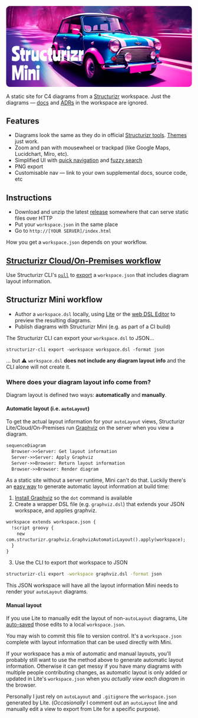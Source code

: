 <img src='./docs/banner.webp' width='512' alt='Structurizr Mini' />

A static site for C4 diagrams from a [Structurizr](https://structurizr.com) workspace. Just the diagrams — [docs](https://docs.structurizr.com/dsl/docs) and [ADRs](https://docs.structurizr.com/dsl/adrs) in the workspace are ignored.

## Features

- Diagrams look the same as they do in official [Structurizr tools](https://structurizr.com/products). [Themes](https://structurizr.com/help/themes) just work.
- Zoom and pan with mousewheel or trackpad (like Google Maps, Lucidchart, Miro, etc).
- Simplified UI with [quick navigation](https://docs.structurizr.com/ui/quick-navigation) and [fuzzy search](https://github.com/farzher/fuzzysort)
- PNG export
- Customisable nav — link to your own supplemental docs, source code, etc

## Instructions

- Download and unzip the latest [release](https://github.com/bensmithett/structurizr-mini/releases) somewhere that can serve static files over HTTP
- Put your `workspace.json` in the same place
- Go to `http://[YOUR SERVER]/index.html`

How you get a `workspace.json` depends on your workflow.

## [Structurizr Cloud/On-Premises workflow](https://structurizr.com/help/workflow)

Use Structurizr CLI's [`pull`](https://docs.structurizr.com/cli/pull) to [export](https://structurizr.com/help/workspace-export-and-import) a `workspace.json` that includes diagram layout information.

## Structurizr Mini workflow

- Author a `workspace.dsl` locally, using [Lite](https://structurizr.com/help/lite) or the [web DSL Editor](https://structurizr.com/dsl) to preview the resulting diagrams.
- Publish diagrams with Structurizr Mini (e.g. as part of a CI build)

The Structurizr CLI can export your `workspace.dsl` to JSON...

```
structurizr-cli export -workspace workspace.dsl -format json
```

... but ⚠️ `workspace.dsl` **does not include any diagram layout info** and the CLI alone will not create it.

### Where does your diagram layout info come from?

Diagram layout is defined two ways: **automatically** and **manually**.

#### Automatic layout (i.e. `autoLayout`)

To get the actual layout information for your `autoLayout` views, Structurizr Lite/Cloud/On-Premises run [Graphviz](https://graphviz.org) on the server when you view a diagram.

```mermaid
sequenceDiagram
  Browser->>Server: Get layout information
  Server->>Server: Apply Graphviz
  Server->>Browser: Return layout information
  Browser->>Browser: Render diagram
```

As a static site without a server runtime, Mini can't do that. Luckily there's an [easy way](https://github.com/structurizr/cli/issues/62#issuecomment-999623728) to generate automatic layout information at build time:

1. [Install Graphviz](https://graphviz.org/download/) so the `dot` command is available
2. Create a wrapper DSL file (e.g. `graphviz.dsl`) that extends your JSON workspace, and applies graphviz.
```
workspace extends workspace.json {
  !script groovy {
    new com.structurizr.graphviz.GraphvizAutomaticLayout().apply(workspace);
  }
}
```
3. Use the CLI to export *that* workspace to JSON
```bash
structurizr-cli export -workspace graphviz.dsl -format json
```

This JSON workspace will have all the layout information Mini needs to render your `autoLayout` diagrams.

#### Manual layout

If you use Lite to manually edit the layout of non-`autoLayout` diagrams, Lite [auto-saved](https://docs.structurizr.com/lite/usage#auto-save) those edits to a local `workspace.json`.

You may wish to commit this file to version control. It's a `workspace.json` complete with layout information that can be used directly with Mini.

If your workspace has a mix of automatic and manual layouts, you'll probably still want to use the method above to generate automatic layout information. Otherwise it can get messy if you have many diagrams with multiple people contributing changes, as automatic layout is only added or updated in Lite's `workspace.json` when you *actually view each diagram* in the browser.

Personally I just rely on `autoLayout` and `.gitignore` the `workspace.json` generated by Lite. (*Occasionally* I comment out an `autoLayout` line and manually edit a view to export from Lite for a specific purpose).
